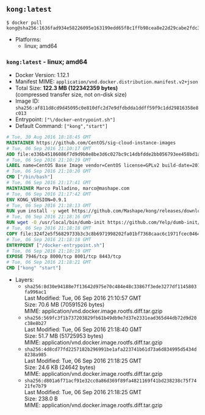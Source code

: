## `kong:latest`

```console
$ docker pull kong@sha256:1636fad934e58226095e163199edd65f8c1ffb98cea8e22d29cabe2fdc30b03c
```

-	Platforms:
	-	linux; amd64

### `kong:latest` - linux; amd64

-	Docker Version: 1.12.1
-	Manifest MIME: `application/vnd.docker.distribution.manifest.v2+json`
-	Total Size: **122.3 MB (122342359 bytes)**  
	(compressed transfer size, not on-disk size)
-	Image ID: `sha256:af811d8cd9d45095c0e810dfc2d7e9dfdbdda1ddff59f9c1dd29816358e8c013`
-	Entrypoint: `["\/docker-entrypoint.sh"]`
-	Default Command: `["kong","start"]`

```dockerfile
# Tue, 30 Aug 2016 18:18:45 GMT
MAINTAINER https://github.com/CentOS/sig-cloud-instance-images
# Tue, 06 Sep 2016 21:10:17 GMT
ADD file:e336b45186086f7d9d9b8e8be3d6c027bc9c14dbfdde2bb056793ee458bd1a57 in / 
# Tue, 06 Sep 2016 21:10:19 GMT
LABEL name=CentOS Base Image vendor=CentOS license=GPLv2 build-date=20160906
# Tue, 06 Sep 2016 21:10:20 GMT
CMD ["/bin/bash"]
# Tue, 06 Sep 2016 21:17:41 GMT
MAINTAINER Marco Palladino, marco@mashape.com
# Tue, 06 Sep 2016 21:17:42 GMT
ENV KONG_VERSION=0.9.1
# Tue, 06 Sep 2016 21:18:13 GMT
RUN yum install -y wget https://github.com/Mashape/kong/releases/download/$KONG_VERSION/kong-$KONG_VERSION.el7.noarch.rpm &&     yum clean all
# Tue, 06 Sep 2016 21:18:16 GMT
RUN wget -O /usr/local/bin/dumb-init https://github.com/Yelp/dumb-init/releases/download/v1.1.3/dumb-init_1.1.3_amd64 &&     chmod +x /usr/local/bin/dumb-init
# Tue, 06 Sep 2016 21:18:18 GMT
COPY file:324f2e5f56829733b3c3c8b6971998202fa01bf7368caac6c1971fcec0464e8c in /docker-entrypoint.sh 
# Tue, 06 Sep 2016 21:18:18 GMT
ENTRYPOINT ["/docker-entrypoint.sh"]
# Tue, 06 Sep 2016 21:18:19 GMT
EXPOSE 7946/tcp 8000/tcp 8001/tcp 8443/tcp
# Tue, 06 Sep 2016 21:18:21 GMT
CMD ["kong" "start"]
```

-	Layers:
	-	`sha256:8d30e94188e7f13642d975e70c484e48c33867f3ede3277df1145803fa996ac1`  
		Last Modified: Tue, 06 Sep 2016 21:10:57 GMT  
		Size: 70.6 MB (70591526 bytes)  
		MIME: application/vnd.docker.image.rootfs.diff.tar.gzip
	-	`sha256:569fc3f1b737203829fb61b49db9e7d37e2331ead365d44db72d9d20c38e8b27`  
		Last Modified: Tue, 06 Sep 2016 21:18:40 GMT  
		Size: 51.7 MB (51725953 bytes)  
		MIME: application/vnd.docker.image.rootfs.diff.tar.gzip
	-	`sha256:4d8cd77fd2257182b296991be1afa223741b61d73a6d834995d5434d8238a985`  
		Last Modified: Tue, 06 Sep 2016 21:18:25 GMT  
		Size: 24.6 KB (24642 bytes)  
		MIME: application/vnd.docker.image.rootfs.diff.tar.gzip
	-	`sha256:d801a6f71acf91e32cc0a86d369f89fa4821169f41bd238238c75f7421fe7b79`  
		Last Modified: Tue, 06 Sep 2016 21:18:25 GMT  
		Size: 238.0 B  
		MIME: application/vnd.docker.image.rootfs.diff.tar.gzip

